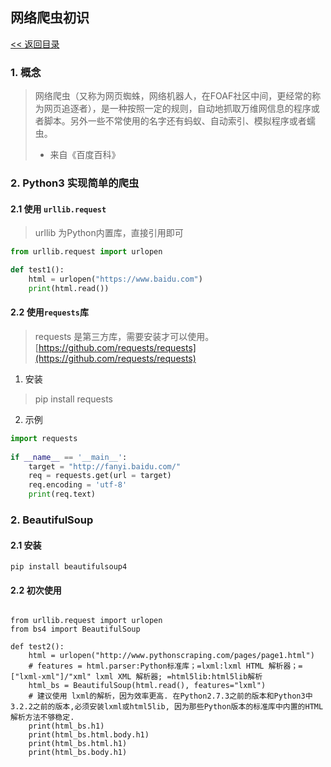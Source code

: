 ## 网络爬虫初识

[<< 返回目录](../README.MD)

### 1. 概念
> 网络爬虫（又称为网页蜘蛛，网络机器人，在FOAF社区中间，更经常的称为网页追逐者），是一种按照一定的规则，自动地抓取万维网信息的程序或者脚本。另外一些不常使用的名字还有蚂蚁、自动索引、模拟程序或者蠕虫。
>
>- 来自《百度百科》

### 2. Python3 实现简单的爬虫
#### 2.1 使用 `urllib.request` 
> urllib 为Python内置库，直接引用即可
```python
from urllib.request import urlopen

def test1():
    html = urlopen("https://www.baidu.com")
    print(html.read())
```

#### 2.2 使用`requests`库
> requests 是第三方库，需要安装才可以使用。 [https://github.com/requests/requests](https://github.com/requests/requests)

1. 安装
> pip install requests

2. 示例
```python
import requests
 
if __name__ == '__main__':
    target = "http://fanyi.baidu.com/"
    req = requests.get(url = target)
    req.encoding = 'utf-8'
    print(req.text)
```

### 2. BeautifulSoup

#### 2.1 安装
```shell script
pip install beautifulsoup4
```

#### 2.2 初次使用
```shell script

from urllib.request import urlopen
from bs4 import BeautifulSoup

def test2():
    html = urlopen("http://www.pythonscraping.com/pages/page1.html")
    # features = html.parser:Python标准库；=lxml:lxml HTML 解析器；= ["lxml-xml"]/"xml" lxml XML 解析器; =html5lib:html5lib解析
    html_bs = BeautifulSoup(html.read(), features="lxml")
    # 建议使用 lxml的解析，因为效率更高. 在Python2.7.3之前的版本和Python3中3.2.2之前的版本,必须安装lxml或html5lib, 因为那些Python版本的标准库中内置的HTML解析方法不够稳定.
    print(html_bs.h1)
    print(html_bs.html.body.h1)
    print(html_bs.html.h1)
    print(html_bs.body.h1)
```